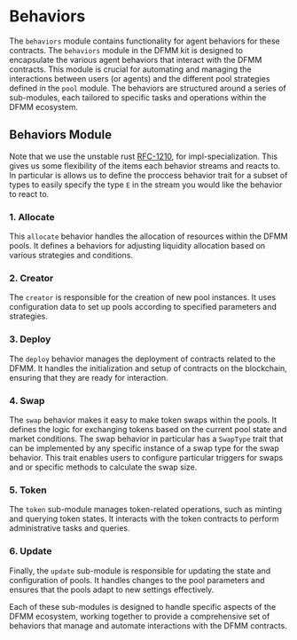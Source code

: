 # Behaviors
The `behaviors` module contains functionality for agent behaviors for these contracts.
The `behaviors` module in the DFMM kit is designed to encapsulate the various agent behaviors that interact with the DFMM contracts. This module is crucial for automating and managing the interactions between users (or agents) and the different pool strategies defined in the `pool` module. The behaviors are structured around a series of sub-modules, each tailored to specific tasks and operations within the DFMM ecosystem.

## Behaviors Module
Note that we use the unstable rust [RFC-1210](https://rust-lang.github.io/rfcs/1210-impl-specialization.html), for impl-specialization. 
This gives us some flexibility of the items each behavior streams and reacts to.
In particular is allows us to define the proccess behavior trait for a subset of types to easily specify the type `E` in the stream you would like the behavior to react to.

### 1. Allocate
This `allocate` behavior handles the allocation of resources within the DFMM pools. It defines a behaviors for adjusting liquidity allocation based on various strategies and conditions.

### 2. Creator
The `creator` is responsible for the creation of new pool instances. It uses configuration data to set up pools according to specified parameters and strategies.

### 3. Deploy
The `deploy` behavior manages the deployment of contracts related to the DFMM. It handles the initialization and setup of contracts on the blockchain, ensuring that they are ready for interaction.

### 4. Swap
The `swap` behavior makes it easy to make token swaps within the pools. It defines the logic for exchanging tokens based on the current pool state and market conditions.
The swap behavior in particular has a `SwapType` trait that can be implemented by any specific instance of a swap type for the swap behavior. 
This trait enables users to configure particular triggers for swaps and or specific methods to calculate the swap size.

### 5. Token
The `token` sub-module manages token-related operations, such as minting and querying token states. It interacts with the token contracts to perform administrative tasks and queries.

### 6. Update
Finally, the `update` sub-module is responsible for updating the state and configuration of pools. It handles changes to the pool parameters and ensures that the pools adapt to new settings effectively.

Each of these sub-modules is designed to handle specific aspects of the DFMM ecosystem, working together to provide a comprehensive set of behaviors that manage and automate interactions with the DFMM contracts.
